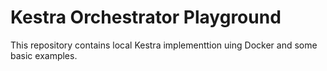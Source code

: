 # Kestra Orchestrator Playground

This repository contains local Kestra implementtion uing Docker and some basic examples.
